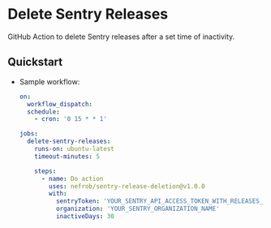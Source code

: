 
# Delete Sentry Releases

GitHub Action to delete Sentry releases after a set time of inactivity.

## Quickstart

- Sample workflow:

  ```yaml
  on:
    workflow_dispatch:
    schedule:
      - cron: '0 15 * * 1'

  jobs:
    delete-sentry-releases:
      runs-on: ubuntu-latest
      timeout-minutes: 5

      steps:
        - name: Do action
          uses: nefrob/sentry-release-deletion@v1.0.0
          with:
            sentryToken: 'YOUR_SENTRY_API_ACCESS_TOKEN_WITH_RELEASES_SCOPE'
            organization: 'YOUR_SENTRY_ORGANIZATION_NAME'
            inactiveDays: 30
  ```
